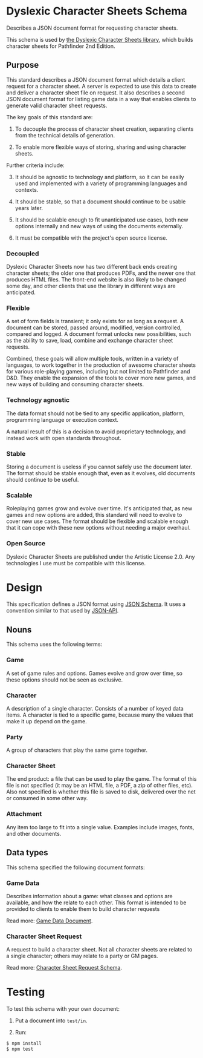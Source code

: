 # Dyslexic Character Sheets Schema

Describes a JSON document format for requesting character sheets.

This schema is used by [the Dyslexic Character Sheets library](https://github.com/dyslexic-charactersheets/lib-charactersheets), which builds character sheets for Pathfinder 2nd Edition.

## Purpose

This standard describes a JSON document format which details a client request for a character sheet. A server is expected to use this data to create and deliver a character sheet file on request. It also describes a second JSON document format for listing game data in a way that enables clients to generate valid character sheet requests.

The key goals of this standard are:

1. To decouple the process of character sheet creation, separating clients from the technical details of generation.

2. To enable more flexible ways of storing, sharing and using character sheets.

Further criteria include:

3. It should be agnostic to technology and platform, so it can be easily used and implemented with a variety of programming languages and contexts.

4. It should be stable, so that a document should continue to be usable years later.

5. It should be scalable enough to fit unanticipated use cases, both new options internally and new ways of using the documents externally.

6. It must be compatible with the project's open source license.

### Decoupled

Dyslexic Character Sheets now has two different back ends creating character sheets; the older one that produces PDFs, and the newer one that produces HTML files. The front-end website is also likely to be changed some day, and other clients that use the library in different ways are anticipated.

### Flexible

A set of form fields is transient; it only exists for as long as a request. A document can be stored, passed around, modified, version controlled, compared and logged. A document format unlocks new possibilities, such as the ability to save, load, combine and exchange character sheet requests.

Combined, these goals will allow multiple tools, written in a variety of languages, to work together in the production of awesome character sheets for various role-playing games, including but not limited to Pathfinder and D&D. They enable the expansion of the tools to cover more new games, and new ways of building and consuming character sheets.

### Technology agnostic

The data format should not be tied to any specific application, platform, programming language or execution context.

A natural result of this is a decision to avoid proprietary technology, and instead work with open standards throughout.

### Stable

Storing a document is useless if you cannot safely use the document later. The format should be stable enough that, even as it evolves, old documents should continue to be useful.

### Scalable

Roleplaying games grow and evolve over time. It's anticipated that, as new games and new options are added, this standard will need to evolve to cover new use cases. The format should be flexible and scalable enough that it can cope with these new options without needing a major overhaul.

### Open Source

Dyslexic Character Sheets are published under the Artistic License 2.0. Any technologies I use must be compatible with this license.


# Design

This specification defines a JSON format using [JSON Schema](http://json-schema.org/). It uses a convention similar to that used by [JSON-API](https://jsonapi.org/).

## Nouns

This schema uses the following terms:

### Game

A set of game rules and options. Games evolve and grow over time, so these options should not be seen as exclusive.

### Character

A description of a single character. Consists of a number of keyed data items.
A character is tied to a specific game, because many the values that make it up depend on the game.

### Party

A group of characters that play the same game together.

### Character Sheet

The end product: a file that can be used to play the game. The format of this file is not specified (it may be an HTML file, a PDF, a zip of other files, etc). Also not specified is whether this file is saved to disk, delivered over the net or consumed in some other way.

### Attachment

Any item too large to fit into a single value. Examples include images, fonts, and other documents.

## Data types

This schema specified the following document formats:

### Game Data

Describes information about a game: what classes and options are available, and how the relate to each other. This format is intended to be provided to clients to enable them to build character requests 

Read more: [Game Data Document](./game-data-schema).

### Character Sheet Request

A request to build a character sheet. Not all character sheets are related to a single character; others may relate to a party or GM pages.

Read more: [Character Sheet Request Schema](./request-schema).

# Testing

To test this schema with your own document:

1. Put a document into `test/in`.

2. Run:

```bash
$ npm install
$ npm test
```